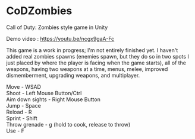 # CoDZombies
Call of Duty: Zombies style game in Unity

Demo video : https://youtu.be/ncgx9gaA-Fc

This game is a work in progress; I'm not entirely finished yet. I haven't added real zombies spawns (enemies spawn, but they do so in two spots I just placed by where the player is facing when the game starts), all of the weapons, having two weapons at a time, menus, melee, improved dismemberment, upgrading weapons, and multiplayer. 

Move - WSAD <br />
Shoot - Left Mouse Button/Ctrl <br />
Aim down sights - Right Mouse Button <br />
Jump - Space <br />
Reload - R <br />
Sprint - Shift <br />
Throw grenade - g (hold to cook, release to throw) <br />
Use - F <br />
